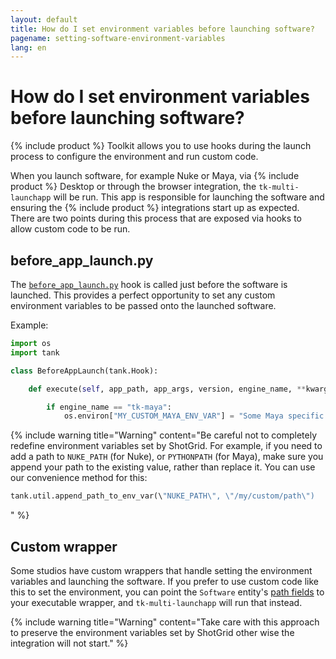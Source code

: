 ```yaml
---
layout: default
title: How do I set environment variables before launching software?
pagename: setting-software-environment-variables
lang: en
---
```


# How do I set environment variables before launching software?

{% include product %} Toolkit allows you to use hooks during the launch process to configure the environment and run custom code.

When you launch software, for example Nuke or Maya, via {% include product %} Desktop or through the browser integration, the `tk-multi-launchapp` will be run.
This app is responsible for launching the software and ensuring the {% include product %} integrations start up as expected. There are two points during this process that are exposed via hooks to allow custom code to be run.

## before_app_launch.py

The [`before_app_launch.py`](https://github.com/shotgunsoftware/tk-multi-launchapp/blob/6a884aa144851148e8369e9f35a2471087f98d16/hooks/before_app_launch.py) hook is called just before the software is launched.
This provides a perfect opportunity to set any custom environment variables to be passed onto the launched software.

Example:

```python
import os
import tank

class BeforeAppLaunch(tank.Hook):

    def execute(self, app_path, app_args, version, engine_name, **kwargs):

        if engine_name == "tk-maya":
            os.environ["MY_CUSTOM_MAYA_ENV_VAR"] = "Some Maya specific setting"
```

{% include warning title="Warning" content="Be careful not to completely redefine environment variables set by ShotGrid.
For example, if you need to add a path to `NUKE_PATH` (for Nuke), or `PYTHONPATH` (for Maya), make sure you append your path to the existing value, rather than replace it.
You can use our convenience method for this:

```python
tank.util.append_path_to_env_var(\"NUKE_PATH\", \"/my/custom/path\")
```

" %}

## Custom wrapper

Some studios have custom wrappers that handle setting the environment variables and launching the software.
If you prefer to use custom code like this to set the environment, you can point the `Software` entity's [path fields](https://support.shotgunsoftware.com/hc/en-us/articles/115000067493-Integrations-Admin-Guide#Example:%20Add%20your%20own%20Software) to your executable wrapper, and `tk-multi-launchapp` will run that instead.

{% include warning title="Warning" content="Take care with this approach to preserve the environment variables set by ShotGrid other wise the integration will not start." %}
